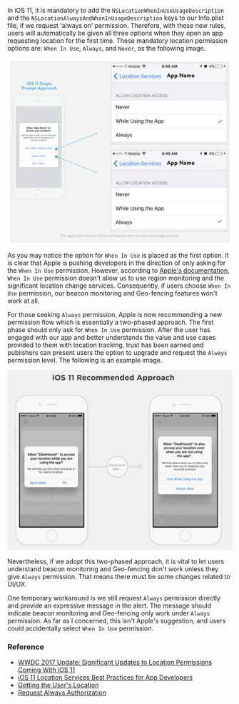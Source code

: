 In iOS 11, it is mandatory to add the `NSLocationWhenInUseUsageDescription` and the `NSLocationAlwaysAndWhenInUsageDescription` keys to our Info.plist file, if we request ‘always on’ permission. Therefore, with these new rules, users will automatically be given all three options when they open an app requesting location for the first time. These mandatory location permission options are: `When In Use`, `Always`, and `Never`, as the following image.

![request-always-location-permission](request-always-location-permission.png)

As you may notice the option for `When In Use` is placed as the first option. It is clear that Apple is pushing developers in the direction of only asking for the `When In Use` permission. However, according to [Apple's documentation](https://developer.apple.com/documentation/corelocation/getting_the_user_s_location), `When In Use` permission doesn't allow us to use region monitoring and the significant location change services. Consequently, if users choose `When In Use` permission, our beacon monitoring and Geo-fencing features won't work at all.

For those seeking `Always` permission, Apple is now recommending a new permission flow which is essentially a two-phased approach. The first phase should only ask for `When In Use` permission. After the user has engaged with our app and better understands the value and use cases provided to them with location tracking, trust has been earned and publishers can present users the option to upgrade and request the `Always` permission level. The following is an example image.

![two-phased-approach](two-phased-approach.png)

Nevertheless, if we adopt this two-phased approach, it is vital to let users understand beacon monitoring and Geo-fencing don't work unless they give `Always` permission. That means there must be some changes related to UI/UX.

One temporary workaround is we still request `Always` permission directly and provide an expressive message in the alert. The message should indicate beacon monitoring and Geo-fencing only work under `Always` permission. As far as I concerned, this isn't Apple's suggestion, and users could accidentally select `When In Use` permission.

### Reference
* [WWDC 2017 Update: Significant Updates to Location Permissions Coming With iOS 11](https://m.rover.io/wwdc-2017-update-significant-updates-to-location-permissions-coming-with-ios-11-41f96001f87f)
* [iOS 11 Location Services Best Practices for App Developers](https://gimbal.com/ios11-location-services-best-practices/)
* [Getting the User's Location](https://developer.apple.com/documentation/corelocation/getting_the_user_s_location)
* [Request Always Authorization](https://developer.apple.com/documentation/corelocation/choosing_the_authorization_level_for_location_services/request_always_authorization)
